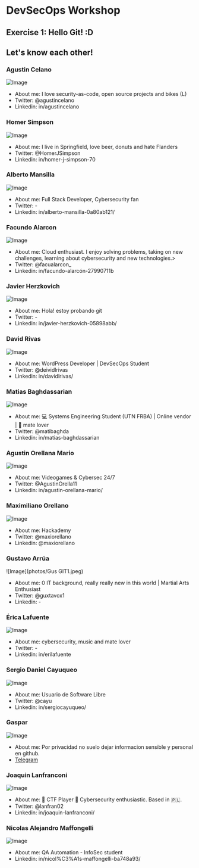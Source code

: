 # DevSecOps Workshop
## Exercise 1: Hello Git! :D

## Let's know each other!

### Agustin Celano
![Image](photos/ac.jpg)
* About me: I love security-as-code, open source projects and bikes (L)
* Twitter: @agustincelano
* Linkedin: in/agustincelano

### Homer Simpson
![Image](photos/homer-profile-ph.jpg)
* About me: I live in Springfield, love beer, donuts and hate Flanders
* Twitter: @HomerJSimpson
* Linkedin: in/homer-j-simpson-70

### Alberto Mansilla
![Image](photos/am.png)
* About me: Full Stack Developer, Cybersecurity fan
* Twitter: -
* Linkedin: in/alberto-mansilla-0a80ab121/

### Facundo Alarcon
![Image](photos/fa.png)
* About me: Cloud enthusiast. I enjoy solving problems, taking on new challenges, learning about cybersecurity and new technologies.>
* Twitter: @facualarcon_
* Linkedin: in/facundo-alarcón-27990711b

### Javier Herzkovich
![Image](photos/fotojavi.png)
* About me: Hola! estoy probando git
* Twitter: -
* Linkedin: in/javier-herzkovich-05898abb/

### David Rivas
![Image](photos/dlr.jpg)
* About me: WordPress Developer | DevSecOps Student
* Twitter: @deividlrivas
* Linkedin: in/davidlrivas/

### Matias Baghdassarian
![Image](photos/napster.png)
* About me: :computer: Systems Engineering Student (UTN FRBA) | Online vendor | :mate: mate lover
* Twitter: @matibaghda
* Linkedin: in/matias-baghdassarian 

### Agustin Orellana Mario
![Image](photos/Aom.jpg)
* About me: Videogames & Cybersec 24/7
* Twitter: @AgustinOrella11
* Linkedin: in/agustin-orellana-mario/

### Maximiliano Orellano
![Image](photos/fotomaxi.jpg)
* About me: Hackademy
* Twitter: @maxiorellano
* Linkedin: @maxiorellano

### Gustavo Arrúa
![Image](photos/Gus GIT1.jpeg)
* About me: 0 IT background, really really new in this world  | Martial Arts Enthusiast
* Twitter: @guxtavox1
* Linkedin: -

### Érica Lafuente
![Image](photos/el.jpeg)
* About me: cybersecurity, music and mate lover
* Twitter: -
* Linkedin: in/erilafuente

### Sergio Daniel Cayuqueo
![Image](photos/sergiocayuqueo.jpg)
* About me: Usuario de Software Libre
* Twitter: @cayu
* Linkedin: in/sergiocayuqueo/

### Gaspar
![Image](photos/gaspar.jpg)
* About me: Por privacidad no suelo dejar informacion sensible y personal en github.
* [Telegram](https://t.me/grunt1234)

### Joaquin Lanfranconi
![Image](photos/lanfran.jpeg)
* About me: 🚩 CTF Player 👾 Cybersecurity enthusiastic. Based in 🇵🇱.
* Twitter: @lanfran02
* Linkedin: in/joaquin-lanfranconi/

### Nicolas Alejandro Maffongelli
![Image](photos/tony.jpg)
* About me: QA Automation - InfoSec student
* Linkedin: in/nicol%C3%A1s-maffongelli-ba748a93/
